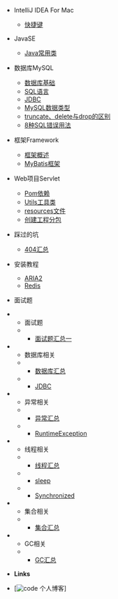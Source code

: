 - IntelliJ IDEA For Mac 

  - [快捷键](Documents/IDEA/快捷键.md)

- JavaSE

  - [Java常用类](Documents/JavaSE/Java常用类.md)


- 数据库MySQL

  - [数据库基础](Documents/MySQL/数据库基础.md)
  - [SQL语言](Documents/MySQL/SQL.md)
  - [JDBC](Documents/MySQL/JDBC.md)
  - [MySQL数据类型](Documents/MySQL/MySQL数据类型.md)
  - [truncate、delete与drop的区别](Documents/MySQL/删除语句的区别.md)
  - [8种SQL错误用法](Documents/MySQL/八种SQL错误用法.md)


- 框架Framework

  - [框架概述](Documents/框架/框架概述.md)
  - [MyBatis框架](Documents/框架/MyBatis框架.md)


- Web项目Servlet

  - [Pom依赖](Documents/Web项目Servlet/Web项目下Maven模块Pom依赖.md)
  - [Utils工具类](Documents/Web项目Servlet/Utils工具类.md)
  - [resources文件](Documents/Web项目Servlet/resources文件.md)
  - [创建工程分包](Documents/Web项目Servlet/创建工程分包.md)

- 踩过的坑

  - [404汇总](Documents/踩过的坑/404汇总.md)

- 安装教程

  - [ARIA2](Documents/安装教程/aria2.md)
  - [Redis](Documents/安装教程/Redis.md)



- 面试题 

- - 面试题 
  - - [面试题汇总一](Documents/面试刷题/面试题汇总一.md)
- - 数据库相关 
  - - [数据库汇总](Documents/面试刷题/数据库相关/数据库相关.md)
  - - [JDBC](Documents/面试刷题/数据库相关/JDBC.md)
- - 异常相关 
  - - [异常汇总](Documents/面试刷题/异常相关/异常相关.md)
  - - [RuntimeException](Documents/面试刷题/异常相关/RuntimeException.md)
- - 线程相关 
  - - [线程汇总](Documents/面试刷题/线程相关/线程相关.md)
  - - [sleep](Documents/面试刷题/线程相关/sleep.md)
  - - [Synchronized](Documents/面试刷题/线程相关/Synchronized.md)
- - 集合相关 
  - - [集合汇总](Documents/面试刷题/集合相关/集合.md)
- - GC相关 
  - - [GC汇总](Documents/面试刷题/GC相关/GC.md)








- **Links**
- [![code](https://) 个人博客]